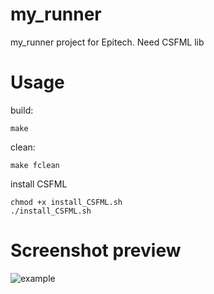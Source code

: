 # my_runner
my_runner project for Epitech. Need CSFML lib

# Usage
build:
```
make
```

clean:
```
make fclean
```

install CSFML
```
chmod +x install_CSFML.sh
./install_CSFML.sh
```

# Screenshot preview
![example](http://www.noelshack.com/2017-51-2-1513695623-preview-window.png)